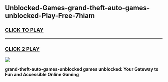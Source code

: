 
## Unblocked-Games-grand-theft-auto-games-unblocked-Play-Free-7hiam
<h3>
<a href="https://premium76.site?title=grand-theft-auto-games-unblocked&ref=19M">CLICK TO PLAY</a></h3>
<hr>

<h3>
<a href="https://premium76.site?title=grand-theft-auto-games-unblocked&ref=19M">CLICK 2 PLAY</a>
  
</h3>

<a href="https://premium76.site?title=grand-theft-auto-games-unblocked&ref=19M"><img src="https://clearcache.store/games.png"></a>


**grand-theft-auto-games-unblocked games unblocked: Your Gateway to Fun and Accessible Online Gaming**
